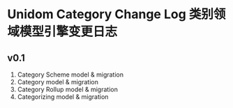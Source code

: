 # Unidom Category Change Log 类别领域模型引擎变更日志

## v0.1
1. Category Scheme model & migration
2. Category model & migration
3. Category Rollup model & migration
4. Categorizing model & migration

